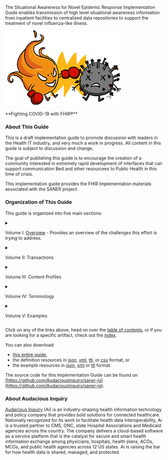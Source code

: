 
The Situational Awareness for Novel Epidemic Response Implementation Guide enables transmission
of high level situational awareness information from inpatient facilities to centralized data repositories
to support the treatment of novel influenza-like illness.

![The SANER Project Logo](SANERLogo.png)
<div style='float: clear'/>
**Fighting COVID-19 with FHIR®**




### About This Guide
This is a draft implementation guide to promote discussion with leaders in the Health
IT industry, and very much a work in progress.  All content in this guide is subject
to discussion and change.

The goal of publishing this guide is to encourage the creation of a community interested
in extremely rapid development of interfaces that can support communication Bed and other
resourcees to Public Health in this time of crisis.

This implementation guide provides the FHIR Implementation materials associated with
the SANER project.

### Organization of This Guide
This guide is organized into five main sections:

<details><summary>

Volume I: [Overview](overview.html) - Provides an overview of the challenges this effort is trying to address.
</summary>
   1. [Technology Environment](technology_environment.html) - Describes the technology environment for uninitiated.
   2. [Architecture](architecture.html) - Illustrates the Microservice Architecture
   3. [Security Considerations](security_considerations.html) - Documents security concerns and mitigations
   4. [Use Cases](use_cases.html) - Illustrates key use cases
   5. [Actors and Transactions](actors_and_transactions.html) - Provides an overview of technical components
   6. [Measures used for Reporting](measures.html) - Defines measures used by CDC and FEMA as FHIR Measure resources
</details>

<details><summary>

Volume II: Transactions
</summary>
   1. [Query Measure [PULL-TX]](transaction-1.html)
   2. [Produce Measure [PUSH-TX]](transaction-2.html)
   3. [Communicate Results [REPORT-TX]](transaction-3.html)

</details>
<details><summary>

Volume III: Content Profiles
</summary>

   1. [Public Health Measure Report](StructureDefinition-PublicHealthMeasureReport.html)
   2. [Public Health Measure](StructureDefinition-PublicHealthMeasure.html)
   3. [Measure Group Attributes](StructureDefinition-MeasureGroupAttributes.html)
   4. [Measure Criteria](StructureDefinition-MeasureCriteria.html)
   5. [Measure Population Alternate Criteria](StructureDefinition-MeasurePopulationAlternateCriteria.html)
   6. [Measured Item Description](StructureDefinition-MeasuredItemDescription.html)
   7. [Audit Event Write](StructureDefinition-audit-event-write.html)
   8. [Audit Event Read](StructureDefinition-audit-event-read.html)

</details>

<details><summary>

Volume IV: Terminology
</summary>

   1. Code Systems
      1. [Bed Type](CodeSystem-BedType.json)
      1. [Device Field Names](CodeSystem-DeviceFieldNames.json)
      1. [Group System](CodeSystem-GroupSystem.json)
      1. [Location Field Names](CodeSystem-LocationFieldNames.json)
      1. [Measure Rate Aggregation](CodeSystem-MeasureRateAggregation.json)
      1. [Population System](CodeSystem-PopulationSystem.json)
   2. Value Sets
      1. [Bed Location Operational Status](ValueSet-BedLocationOperationalStatus.json)
      1. [Bed Location Types](ValueSet-BedLocationTypes.json)
      1. [Bed Property](ValueSet-BedProperty.json)
      1. [Bed Type](ValueSet-BedType.json)
      1. [Confirmed COVID19 Diagnosis](ValueSet-ConfirmedCOVID19Diagnosis.json)
      1. [Confirmed COVID19 Diagnosis Values](ValueSet-ConfirmedCOVID19DiagnosisValues.json)
      1. [COVID19 Diagnostic Test](ValueSet-COVID19DiagnosticTest.json)
      1. [ED or Overflow Locations](ValueSet-EDorOverflowLocations.json)
      1. [Fields](ValueSet-Fields.json)
      1. [Groups](ValueSet-Groups.json)
      1. [ICU Locations](ValueSet-ICULocations.json)
      1. [Inpatient Locations](ValueSet-InpatientLocations.json)
      1. [Location Fields](ValueSet-LocationFields.json)
      1. [Measure Rate Aggregation Values](ValueSet-MeasureRateAggregationValues.json)
      1. [Measure Status](ValueSet-MeasureStatus.json)
      1. [Occupied Bed](ValueSet-OccupiedBed.json)
      1. [Patient Died](ValueSet-PatientDied.json)
      1. [Populations](ValueSet-Populations.json)
      1. [Suspected Or Diagnosed COVID19](ValueSet-SuspectedOrDiagnosedCOVID19.json)
      1. [Ventilator Devices](ValueSet-VentilatorDevices.json)
      1. [Ventilator Devices With Tracheostomy](ValueSet-VentilatorDevicesWithTracheostomy.json)

</details>
<details><summary>

Volume V: Examples
</summary>
   1. [Measure: CDC Patient Impact and Hospital Capacity](Measure-CDCPatientImpactAndHospitalCapacity.json.html)
   2. [Measure: FEMA Daily Hospital COVID19 Reporting](Measure-FEMADailyHospitalCOVID19Reporting.json.html)
   3. [Location: New Jersey](Location-states-NJ.json.html)
   4. [Organization: NJ Department of Health](Organization-NJ-DPH.json.html)

</details>

Click on any of the links above, head on over the [table of contents](toc.html), or
if you are looking for a specific artifact, check out the [index](artifacts.html).

You can also download:

* [this entire guide](full-ig.zip),
* the definition resources in [json](definitions.json.zip), [xml](definitions.xml.zip), [ttl](definitions.ttl.zip), or [csv](csvs.zip) format, or
* the example resources in [json](examples.json.zip), [xml](examples.xml.zip) or [ttl](examples.ttl.zip) format.

The source code for this Implementation Guide can be found on
[https://github.com/AudaciousInquiry/saner-ig](https://github.com/AudaciousInquiry/saner-ig).

### About Audacious Inquiry ###
[Audacious Inquiry](https://ainq.com) (Ai) is an industry-shaping health information technology and
policy company that provides bold solutions for connected healthcare. Nationally recognized for its
work to facilitate health data interoperability, Ai is a trusted partner to CMS, ONC, state Hospital
Associations and Medicaid agencies across the country. The company delivers a cloud-based software as
a service platform that is the catalyst for secure and smart health information exchange among
physicians, hospitals, health plans, ACOs, MCOs, and public health agencies across 12 US states.
Ai is raising the bar for how health data is shared, managed, and protected.

